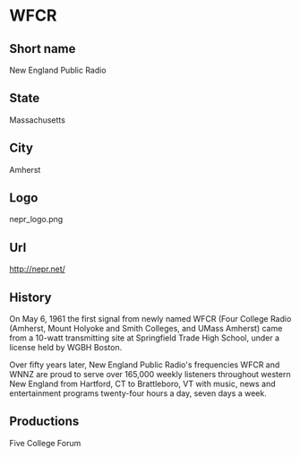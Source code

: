 # WFCR

## Short name

New England Public Radio

## State

Massachusetts

## City

Amherst

## Logo

nepr_logo.png

## Url

http://nepr.net/

## History

On May 6, 1961 the first signal from newly named WFCR (Four College
Radio (Amherst, Mount Holyoke and Smith Colleges, and UMass Amherst) came from
a 10-watt transmitting site at Springfield Trade High School, under a license
held by WGBH Boston.

Over fifty years later, New England Public Radio's frequencies
WFCR and WNNZ are proud to serve over 165,000 weekly listeners throughout western
New England from Hartford, CT to Brattleboro, VT with music, news and entertainment
programs twenty-four hours a day, seven days a week.


## Productions

Five College Forum
